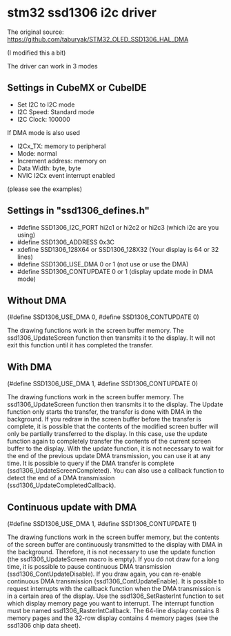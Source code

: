 # stm32 ssd1306 i2c driver

The original source: https://github.com/taburyak/STM32_OLED_SSD1306_HAL_DMA

(I modified this a bit)

The driver can work in 3 modes

## Settings in CubeMX or CubeIDE
- Set I2C to I2C mode
- I2C Speed: Standard mode
- I2C Clock: 100000

If DMA mode is also used
- I2Cx_TX: memory to peripheral
- Mode: normal
- Increment address: memory on
- Data Width: byte, byte
- NVIC I2Cx event interrupt enabled

(please see the examples)

## Settings in "ssd1306_defines.h"
- #define SSD1306_I2C_PORT hi2c1 or hi2c2 or hi2c3 (which i2c are you using)
- #define SSD1306_ADDRESS 0x3C
- xdefine SSD1306_128X64 or SSD1306_128X32 (Your display is 64 or 32 lines)
- #define SSD1306_USE_DMA 0 or 1 (not use or use the DMA)
- #define SSD1306_CONTUPDATE 0 or 1 (display update mode in DMA mode)

## Without DMA 
(#define SSD1306_USE_DMA 0, #define SSD1306_CONTUPDATE 0)

The drawing functions work in the screen buffer memory. The ssd1306_UpdateScreen function then transmits it to the display. It will not exit this function until it has completed the transfer.

## With DMA 
(#define SSD1306_USE_DMA 1, #define SSD1306_CONTUPDATE 0)

The drawing functions work in the screen buffer memory. The ssd1306_UpdateScreen function then transmits it to the display. The Update function only starts the transfer, the transfer is done with DMA in the background. If you redraw in the screen buffer before the transfer is complete, it is possible that the contents of the modified screen buffer will only be partially transferred to the display. In this case, use the update function again to completely transfer the contents of the current screen buffer to the display. With the update function, it is not necessary to wait for the end of the previous update DMA transmission, you can use it at any time.
It is possible to query if the DMA transfer is complete (ssd1306_UpdateScreenCompleted). You can also use a callback function to detect the end of a DMA transmission (ssd1306_UpdateCompletedCallback).

## Continuous update with DMA 
(#define SSD1306_USE_DMA 1, #define SSD1306_CONTUPDATE 1)

The drawing functions work in the screen buffer memory, but the contents of the screen buffer are continuously transmitted to the display with DMA in the background. Therefore, it is not necessary to use the update function (the ssd1306_UpdateScreen macro is empty). If you do not draw for a long time, it is possible to pause continuous DMA transmission (ssd1306_ContUpdateDisable). If you draw again, you can re-enable continuous DMA transmission (ssd1306_ContUpdateEnable).
It is possible to request interrupts with the callback function when the DMA transmission is in a certain area of the display. Use the ssd1306_SetRasterInt function to set which display memory page you want to interrupt. The interrupt function must be named ssd1306_RasterIntCallback.
The 64-line display contains 8 memory pages and the 32-row display contains 4 memory pages (see the ssd1306 chip data sheet).

